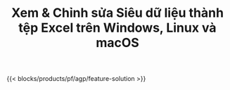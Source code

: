 ﻿---
title: Xem & Chỉnh sửa Siêu dữ liệu thành tệp Excel trên Windows, Linux và macOS 
url: /vi/metadata
description: Ứng dụng và API miễn phí để thao tác các thuộc tính tài liệu của tệp XLS và XLSX
---
{{< blocks/products/pf/agp/feature-solution >}} 

